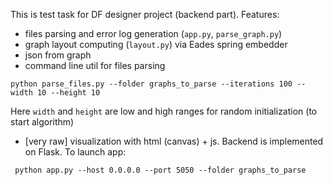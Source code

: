 This is test task for DF designer project (backend part).
Features:
* files parsing and error log generation (`app.py`, `parse_graph.py`)
* graph layout computing (`layout.py`) via Eades spring embedder
* json from graph
* command line util for files parsing
```
python parse_files.py --folder graphs_to_parse --iterations 100 --width 10 --height 10
```
Here `width` and `height` are low and high ranges for random initialization (to start algorithm)
* [very raw] visualization with html (canvas)  + js.
Backend is implemented on Flask. To launch app:
```
 python app.py --host 0.0.0.0 --port 5050 --folder graphs_to_parse
```

